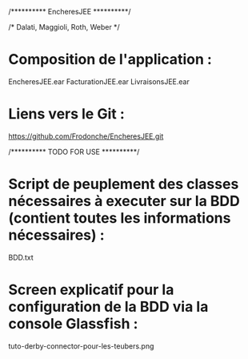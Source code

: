 /********** EncheresJEE **********/

/* Dalati, Maggioli, Roth, Weber */

# Composition de l'application :
EncheresJEE.ear
FacturationJEE.ear 
LivraisonsJEE.ear

# Liens vers le Git :
https://github.com/Frodonche/EncheresJEE.git

/********** TODO FOR USE **********/

# Script de peuplement des classes nécessaires à executer sur la BDD (contient toutes les informations nécessaires) :
BDD.txt

# Screen explicatif pour la configuration de la BDD via la console Glassfish :
tuto-derby-connector-pour-les-teubers.png
